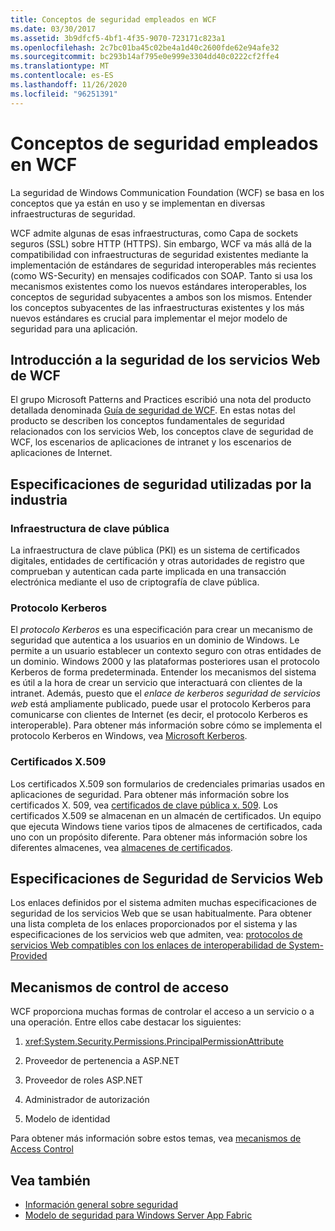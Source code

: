 ```yaml
---
title: Conceptos de seguridad empleados en WCF
ms.date: 03/30/2017
ms.assetid: 3b9dfcf5-4bf1-4f35-9070-723171c823a1
ms.openlocfilehash: 2c7bc01ba45c02be4a1d40c2600fde62e94afe32
ms.sourcegitcommit: bc293b14af795e0e999e3304dd40c0222cf2ffe4
ms.translationtype: MT
ms.contentlocale: es-ES
ms.lasthandoff: 11/26/2020
ms.locfileid: "96251391"
---
```

# <a name="security-concepts-used-in-wcf"></a>Conceptos de seguridad empleados en WCF

La seguridad de Windows Communication Foundation (WCF) se basa en los conceptos que ya están en uso y se implementan en diversas infraestructuras de seguridad.  
  
 WCF admite algunas de esas infraestructuras, como Capa de sockets seguros (SSL) sobre HTTP (HTTPS). Sin embargo, WCF va más allá de la compatibilidad con infraestructuras de seguridad existentes mediante la implementación de estándares de seguridad interoperables más recientes (como WS-Security) en mensajes codificados con SOAP. Tanto si usa los mecanismos existentes como los nuevos estándares interoperables, los conceptos de seguridad subyacentes a ambos son los mismos. Entender los conceptos subyacentes de las infraestructuras existentes y los más nuevos estándares es crucial para implementar el mejor modelo de seguridad para una aplicación.  
  
## <a name="introduction-to-security-for-wcf-web-services"></a>Introducción a la seguridad de los servicios Web de WCF  

El grupo Microsoft Patterns and Practices escribió una nota del producto detallada denominada [Guía de seguridad de WCF](https://archive.codeplex.com/?p=wcfsecurityguide). En estas notas del producto se describen los conceptos fundamentales de seguridad relacionados con los servicios Web, los conceptos clave de seguridad de WCF, los escenarios de aplicaciones de intranet y los escenarios de aplicaciones de Internet.  
  
## <a name="industry-wide-security-specifications"></a>Especificaciones de seguridad utilizadas por la industria  
  
### <a name="public-key-infrastructure"></a>Infraestructura de clave pública  

La infraestructura de clave pública (PKI) es un sistema de certificados digitales, entidades de certificación y otras autoridades de registro que comprueban y autentican cada parte implicada en una transacción electrónica mediante el uso de criptografía de clave pública.
  
### <a name="kerberos-protocol"></a>Protocolo Kerberos  

 El *protocolo Kerberos* es una especificación para crear un mecanismo de seguridad que autentica a los usuarios en un dominio de Windows. Le permite a un usuario establecer un contexto seguro con otras entidades de un dominio. Windows 2000 y las plataformas posteriores usan el protocolo Kerberos de forma predeterminada. Entender los mecanismos del sistema es útil a la hora de crear un servicio que interactuará con clientes de la intranet. Además, puesto que el *enlace de kerberos seguridad de servicios web* está ampliamente publicado, puede usar el protocolo Kerberos para comunicarse con clientes de Internet (es decir, el protocolo Kerberos es interoperable). Para obtener más información sobre cómo se implementa el protocolo Kerberos en Windows, vea  [Microsoft Kerberos](/windows/win32/secauthn/microsoft-kerberos).  
  
### <a name="x509-certificates"></a>Certificados X.509  

 Los certificados X.509 son formularios de credenciales primarias usados en aplicaciones de seguridad. Para obtener más información sobre los certificados X. 509, vea [certificados de clave pública x. 509](/windows/win32/seccertenroll/about-x-509-public-key-certificates). Los certificados X.509 se almacenan en un almacén de certificados. Un equipo que ejecuta Windows tiene varios tipos de almacenes de certificados, cada uno con un propósito diferente. Para obtener más información sobre los diferentes almacenes, vea [almacenes de certificados](/previous-versions/windows/it-pro/windows-server-2003/cc757138(v=ws.10)).  
  
## <a name="web-services-security-specifications"></a>Especificaciones de Seguridad de Servicios Web  

 Los enlaces definidos por el sistema admiten muchas especificaciones de seguridad de los servicios Web que se usan habitualmente. Para obtener una lista completa de los enlaces proporcionados por el sistema y las especificaciones de los servicios web que admiten, vea: [protocolos de servicios Web compatibles con los enlaces de interoperabilidad de System-Provided](web-services-protocols-supported-by-system-provided-interoperability-bindings.md)  
  
## <a name="access-control-mechanisms"></a>Mecanismos de control de acceso  

 WCF proporciona muchas formas de controlar el acceso a un servicio o a una operación. Entre ellos cabe destacar los siguientes:  
  
1. <xref:System.Security.Permissions.PrincipalPermissionAttribute>  
  
2. Proveedor de pertenencia a ASP.NET  
  
3. Proveedor de roles ASP.NET  
  
4. Administrador de autorización  
  
5. Modelo de identidad  
  
 Para obtener más información sobre estos temas, vea [mecanismos de Access Control](access-control-mechanisms.md)  
  
## <a name="see-also"></a>Vea también

- [Información general sobre seguridad](security-overview.md)
- [Modelo de seguridad para Windows Server App Fabric](/previous-versions/appfabric/ee677202(v=azure.10))
